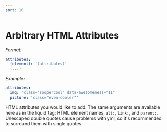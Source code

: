 ```yaml
---
sort: 10
---
```


# Arbitrary HTML Attributes

_Format:_

```yaml
attributes:
  (element): '(attributes)'
  (...)
```

_Example:_

```yaml
attributes:
  img: 'class="soopercool" data-awesomeness="11"'
  picture: 'class="even-cooler"'
```

HTML attributes you would like to add. The same arguments are available here as
in the liquid tag: HTML element names, `alt:`, `link:`, and `parent:`. Unescaped
double quotes cause problems with yml, so it's recommended to surround them with
single quotes.
